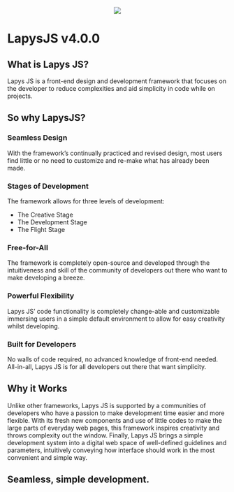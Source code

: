 <p align="center">    
    <img src="https://github.com/LapysNights/LapysJS/blob/master/assets/img/png/lapysJS.png">
</p>

# LapysJS v4.0.0

## What is Lapys JS?
    
Lapys JS is a front-end design and development framework that focuses on the developer 
to reduce complexities and aid simplicity in code while on projects.

## So why LapysJS?

### Seamless Design
With the framework’s continually practiced and revised design, 
most users find little or no need to customize and re-make 
what has already been made.

### Stages of Development
The framework allows for three levels of development: 

- The Creative Stage
- The Development Stage
- The Flight Stage

### Free-for-All
The framework is completely open-source and 
developed through the intuitiveness and skill 
of the community of developers out there 
who want to make developing a breeze.

### Powerful Flexibility
Lapys JS’ code functionality is completely 
change-able and customizable immersing users 
in a simple default environment to allow 
for easy creativity whilst developing.

### Built for Developers
No walls of code required, no advanced knowledge of front-end needed. 
All-in-all, Lapys JS is for all developers out there that want simplicity.

## Why it Works
Unlike other frameworks, Lapys JS is supported by a communities of developers who have a passion to make development time easier and more flexible.
With its fresh new components and use of little codes to make the large parts of everyday web pages, this framework inspires creativity and throws complexity out the window.
Finally, Lapys JS brings a simple development system into a digital web space of well-defined guidelines and parameters, intuitively conveying how interface should work in the most convenient and simple way.

## Seamless, simple development.